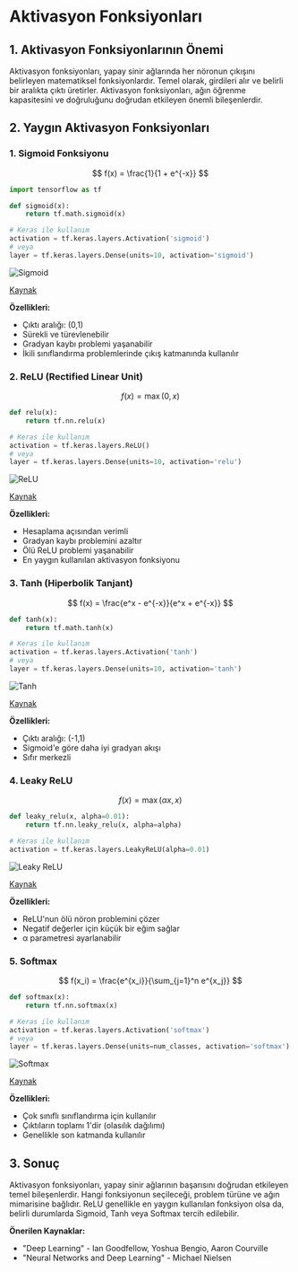 # Aktivasyon Fonksiyonları

## 1. Aktivasyon Fonksiyonlarının Önemi

Aktivasyon fonksiyonları, yapay sinir ağlarında her nöronun çıkışını belirleyen matematiksel fonksiyonlardır. Temel olarak, girdileri alır ve belirli bir aralıkta çıktı üretirler. Aktivasyon fonksiyonları, ağın öğrenme kapasitesini ve doğruluğunu doğrudan etkileyen önemli bileşenlerdir.

## 2. Yaygın Aktivasyon Fonksiyonları

### 1. Sigmoid Fonksiyonu

$$ f(x) = \frac{1}{1 + e^{-x}} $$

```python
import tensorflow as tf

def sigmoid(x):
    return tf.math.sigmoid(x)

# Keras ile kullanım
activation = tf.keras.layers.Activation('sigmoid')
# veya
layer = tf.keras.layers.Dense(units=10, activation='sigmoid')
```

![Sigmoid](https://miro.medium.com/max/1400/1*Xu7B5y9gp0iL5ooBj7LtWw.png)

[Kaynak](https://miro.medium.com/max/1400/1*Xu7B5y9gp0iL5ooBj7LtWw.png)

**Özellikleri:**
- Çıktı aralığı: (0,1)
- Sürekli ve türevlenebilir
- Gradyan kaybı problemi yaşanabilir
- İkili sınıflandırma problemlerinde çıkış katmanında kullanılır

### 2. ReLU (Rectified Linear Unit)

$$ f(x) = \max(0, x) $$

```python
def relu(x):
    return tf.nn.relu(x)

# Keras ile kullanım
activation = tf.keras.layers.ReLU()
# veya
layer = tf.keras.layers.Dense(units=10, activation='relu')
```

![ReLU](https://miro.medium.com/max/1400/1*XxxiA0jJvPrHEJHD4z893g.png)

[Kaynak](https://miro.medium.com/max/1400/1*XxxiA0jJvPrHEJHD4z893g.png)

**Özellikleri:**
- Hesaplama açısından verimli
- Gradyan kaybı problemini azaltır
- Ölü ReLU problemi yaşanabilir
- En yaygın kullanılan aktivasyon fonksiyonu

### 3. Tanh (Hiperbolik Tanjant)

$$ f(x) = \frac{e^x - e^{-x}}{e^x + e^{-x}} $$

```python
def tanh(x):
    return tf.math.tanh(x)

# Keras ile kullanım
activation = tf.keras.layers.Activation('tanh')
# veya
layer = tf.keras.layers.Dense(units=10, activation='tanh')
```

![Tanh](https://www.bilgisayarkavramlari.com/wp-content/uploads/2008/10/tanh_plot.gif)

[Kaynak](https://www.bilgisayarkavramlari.com/wp-content/uploads/2008/10/tanh_plot.gif)

**Özellikleri:**
- Çıktı aralığı: (-1,1)
- Sigmoid'e göre daha iyi gradyan akışı
- Sıfır merkezli

### 4. Leaky ReLU

$$ f(x) = \max(\alpha x, x) $$

```python
def leaky_relu(x, alpha=0.01):
    return tf.nn.leaky_relu(x, alpha=alpha)

# Keras ile kullanım
activation = tf.keras.layers.LeakyReLU(alpha=0.01)
```

![Leaky ReLU](https://miro.medium.com/v2/resize:fit:720/format:webp/0*6DZve_x3t08PcwYm.JPG)

[Kaynak](https://miro.medium.com/v2/resize:fit:720/format:webp/0*6DZve_x3t08PcwYm.JPG)

**Özellikleri:**
- ReLU'nun ölü nöron problemini çözer
- Negatif değerler için küçük bir eğim sağlar
- α parametresi ayarlanabilir

### 5. Softmax

$$ f(x_i) = \frac{e^{x_i}}{\sum_{j=1}^n e^{x_j}} $$

```python
def softmax(x):
    return tf.nn.softmax(x)

# Keras ile kullanım
activation = tf.keras.layers.Activation('softmax')
# veya
layer = tf.keras.layers.Dense(units=num_classes, activation='softmax')
```

![Softmax](https://cdn.botpenguin.com/assets/website/Softmax_Function_07fe934386.png)

[Kaynak](https://cdn.botpenguin.com/assets/website/Softmax_Function_07fe934386.png)

**Özellikleri:**
- Çok sınıflı sınıflandırma için kullanılır
- Çıktıların toplamı 1'dir (olasılık dağılımı)
- Genellikle son katmanda kullanılır

## 3. Sonuç
Aktivasyon fonksiyonları, yapay sinir ağlarının başarısını doğrudan etkileyen temel bileşenlerdir. Hangi fonksiyonun seçileceği, problem türüne ve ağın mimarisine bağlıdır. ReLU genellikle en yaygın kullanılan fonksiyon olsa da, belirli durumlarda Sigmoid, Tanh veya Softmax tercih edilebilir.

**Önerilen Kaynaklar:**
- "Deep Learning" - Ian Goodfellow, Yoshua Bengio, Aaron Courville
- "Neural Networks and Deep Learning" - Michael Nielsen
